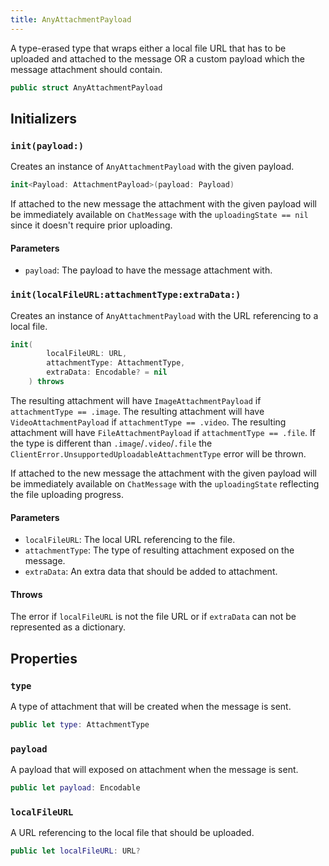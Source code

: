 ```yaml
---
title: AnyAttachmentPayload
---
```


A type-erased type that wraps either a local file URL that has to be uploaded
and attached to the message OR a custom payload which the message attachment
should contain.

``` swift
public struct AnyAttachmentPayload 
```

## Initializers

### `init(payload:)`

Creates an instance of `AnyAttachmentPayload` with the given payload.

``` swift
init<Payload: AttachmentPayload>(payload: Payload) 
```

If attached to the new message the attachment with the given payload will be immediately
available on `ChatMessage` with the `uploadingState == nil` since it doesn't require prior
uploading.

#### Parameters

  - `payload`: The payload to have the message attachment with.

### `init(localFileURL:attachmentType:extraData:)`

Creates an instance of `AnyAttachmentPayload` with the URL referencing to a local file.

``` swift
init(
        localFileURL: URL,
        attachmentType: AttachmentType,
        extraData: Encodable? = nil
    ) throws 
```

The resulting attachment will have `ImageAttachmentPayload` if `attachmentType == .image`.
The resulting attachment will have `VideoAttachmentPayload` if `attachmentType == .video`.
The resulting attachment will have `FileAttachmentPayload` if `attachmentType == .file`.
If the type is different than `.image`/`.video`/`.file` the `ClientError.UnsupportedUploadableAttachmentType` error will be thrown.

If attached to the new message the attachment with the given payload will be immediately
available on `ChatMessage` with the `uploadingState` reflecting the file uploading progress.

> 

> 

#### Parameters

  - `localFileURL`: The local URL referencing to the file.
  - `attachmentType`: The type of resulting attachment exposed on the message.
  - `extraData`: An extra data that should be added to attachment.

#### Throws

The error if `localFileURL` is not the file URL or if `extraData` can not be represented as a dictionary.

## Properties

### `type`

A type of attachment that will be created when the message is sent.

``` swift
public let type: AttachmentType
```

### `payload`

A payload that will exposed on attachment when the message is sent.

``` swift
public let payload: Encodable
```

### `localFileURL`

A URL referencing to the local file that should be uploaded.

``` swift
public let localFileURL: URL?
```
